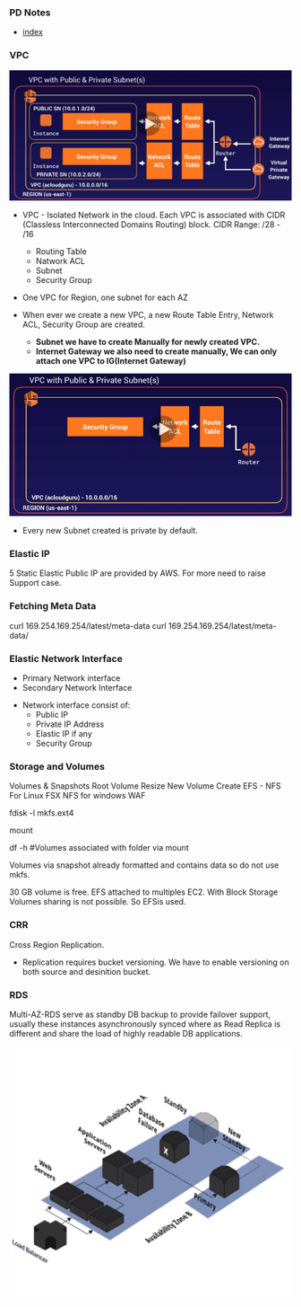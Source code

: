 ### PD Notes

- [index](#pd-notes)
 
  

### VPC

![](img/VPC.png)

* VPC - Isolated Network in the cloud. Each VPC is associated with CIDR (Classless Interconnected Domains Routing) block. CIDR Range: /28 - /16
  * Routing Table
  * Natwork ACL
  * Subnet
  * Security Group

* One VPC for Region, one subnet for each AZ

* When ever we create a new VPC, a new Route Table Entry, Network ACL, Security Group are created. 
  * **Subnet we have to create Manually for newly created VPC.**
  * **Internet Gateway we also need to create manually, We can only attach one VPC to IG(Internet Gateway)** 

![](img/VPC01.png)

* Every new Subnet created is private by default. 


### Elastic IP

5 Static Elastic Public IP are provided by AWS. For more need to raise Support case.


### Fetching Meta Data

curl 169.254.169.254/latest/meta-data
curl 169.254.169.254/latest/meta-data/


### Elastic Network Interface

* Primary Network interface
* Secondary Network Interface

- Network interface consist of: 
  - Public IP
  - Private IP Address
  - Elastic IP if any
  - Security Group 

### Storage and Volumes

Volumes & Snapshots
Root Volume Resize
New Volume Create
EFS - NFS For Linux
FSX NFS for windows
WAF

fdisk -l
mkfs.ext4 <volume>

mount <volume> <folder>

df -h #Volumes associated with folder via mount


Volumes via snapshot already formatted and contains data so do not use mkfs.

30 GB volume is free.
EFS attached to multiples EC2. With Block Storage Volumes sharing is not possible. So EFSis used.

### CRR

Cross Region Replication.
- Replication requires bucket versioning. We have to enable versioning on both source and desinition bucket.


### RDS

Multi-AZ-RDS serve as standby DB backup to provide failover support, usually these instances asynchronously synced where as Read Replica is different and share the load of highly readable DB applications.

![](img/Multi-AZ-RDS.png)

